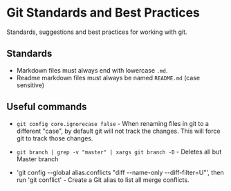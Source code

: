 # Git Standards and Best Practices

Standards, suggestions and best practices for working with git.

## Standards

- Markdown files must always end with lowercase `.md`.
- Readme markdown files must always be named `README.md` (case sensitive)

## Useful commands

- `git config core.ignorecase false` - When renaming files in git to a different "case", by default git will not track the changes. This will force git to track those changes.

- `git branch | grep -v "master" | xargs git branch -D` - Deletes all but Master branch

- 'git config --global alias.conflicts "diff --name-only --diff-filter=U"', then run 'git conflict' -  Create a Git alias to list all merge conflicts.
